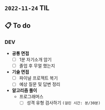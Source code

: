 ## `2022-11-24` TIL

## 📋 To do

### DEV

+ **공통 면접**
  + [ ] 1분 자기소개 암기
  + [ ] 졸업 후 무얼 했는지

+ **기술 면접**
  + [ ] 파이널 프로젝트 복기
  + [ ] 예상 질문 및 답변 정리

+ **알고리즘 풀이**
  + 프로그래머스
    + [ ] 성격 유형 검사하기 `(걸린 시간: 분/30분)`